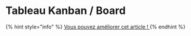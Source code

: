 # Tableau Kanban / Board



{% hint style="info" %}
[Vous pouvez améliorer cet article ! ](../communaute-agile-bim/contribuer.md)
{% endhint %}

